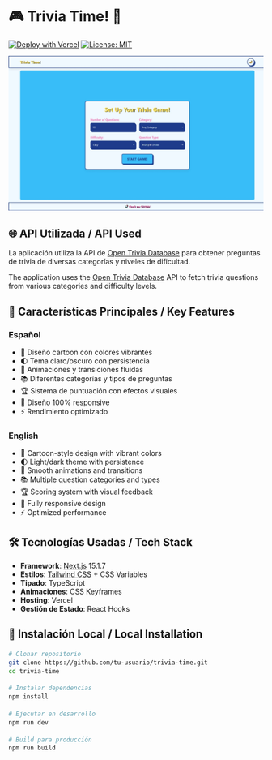 # 🎮 Trivia Time! 🌈

[![Deploy with Vercel](https://vercel.com/button)](https://trivia-app-gilt-six.vercel.app/)
[![License: MIT](https://img.shields.io/badge/License-MIT-yellow.svg)](https://opensource.org/licenses/MIT)

<div align="center">
  <img src="public/Screenshot.jpeg" width="600" alt="Screenshot de la app">
</div>

## 🌐 API Utilizada / API Used

La aplicación utiliza la API de [Open Trivia Database](https://opentdb.com/api_config.php) para obtener preguntas de trivia de diversas categorías y niveles de dificultad.

The application uses the [Open Trivia Database](https://opentdb.com/api_config.php) API to fetch trivia questions from various categories and difficulty levels.

## 🌟 Características Principales / Key Features

### Español

- 🎨 Diseño cartoon con colores vibrantes
- 🌓 Tema claro/oscuro con persistencia
- 🚀 Animaciones y transiciones fluidas
- 📚 Diferentes categorías y tipos de preguntas
- 🏆 Sistema de puntuación con efectos visuales
- 📱 Diseño 100% responsive
- ⚡ Rendimiento optimizado

### English

- 🎨 Cartoon-style design with vibrant colors
- 🌓 Light/dark theme with persistence
- 🚀 Smooth animations and transitions
- 📚 Multiple question categories and types
- 🏆 Scoring system with visual feedback
- 📱 Fully responsive design
- ⚡ Optimized performance

## 🛠 Tecnologías Usadas / Tech Stack

- **Framework**: [Next.js](https://nextjs.org/) 15.1.7
- **Estilos**: [Tailwind CSS](https://tailwindcss.com/) + CSS Variables
- **Tipado**: TypeScript
- **Animaciones**: CSS Keyframes
- **Hosting**: Vercel
- **Gestión de Estado**: React Hooks

## 🚀 Instalación Local / Local Installation

```bash
# Clonar repositorio
git clone https://github.com/tu-usuario/trivia-time.git
cd trivia-time

# Instalar dependencias
npm install

# Ejecutar en desarrollo
npm run dev

# Build para producción
npm run build
```
